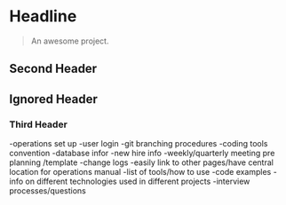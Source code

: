 # Headline

> An awesome project.

## Second Header


## Ignored Header 

### Third Header

-operations set up
-user login
-git branching procedures
-coding tools convention
-database infor
-new hire info
-weekly/quarterly meeting pre planning /template
-change logs
-easily link to other pages/have central location for operations manual
-list of tools/how to use
-code examples
-info on different technologies used in different projects
-interview processes/questions